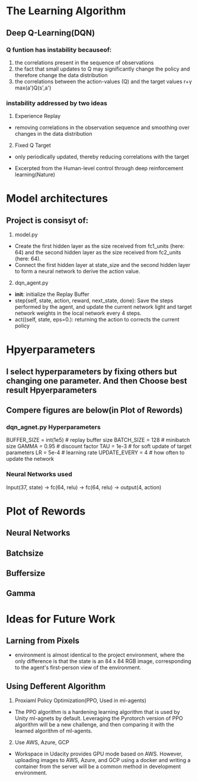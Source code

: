 # The Learning Algorithm
## Deep Q-Learning(DQN)
### Q funtion has instability becauseof:
  1. the correlations present in the sequence of observations
  2. the fact that small updates to Q may significantly change the policy and therefore change the data distribution
  3. the correlations between the action-values (Q) and the target values r+γ max⁡(a')Q(s',a')
### instability addressed by two ideas
  1. Experience Replay
  - removing correlations in the observation sequence and smoothing over changes in the data distribution
  2. Fixed Q Target
  - only periodically updated, thereby reducing correlations with the target
  
  * Excerpted from the Human-level control through deep reinforcement learning(Nature)
  
# Model architectures
## Project is consisyt of:
  1. model.py
  - Create the first hidden layer as the size received from fc1_units (here: 64) and the second hidden layer as the size received from fc2_units (here: 64).
  - Connect the first hidden layer at state_size and the second hidden layer to form a neural network to derive the action value.
  
  2. dqn_agent.py
  - __init__: initialize the Replay Buffer
  - step(self, state, action, reward, next_state, done): Save the steps performed by the agent, and update the current network light and target network weights in the local network every 4 steps.
  - act((self, state, eps=0.): returning the action to corrects the current policy
  
# Hpyerparameters
## I select hyperparameters by fixing others but changing one parameter. And then Choose best result Hpyerparameters
## Compere figures are below(in Plot of Rewords) 
### dqn_agnet.py Hyperparameters
BUFFER_SIZE = int(1e5)  # replay buffer size
BATCH_SIZE = 128        # minibatch size
GAMMA = 0.95            # discount factor
TAU = 1e-3              # for soft update of target parameters
LR = 5e-4               # learning rate 
UPDATE_EVERY = 4        # how often to update the network

### Neural Networks used
Input(37, state) -> fc(64, relu) -> fc(64, relu) -> output(4, action)

# Plot of Rewords
## Neural Networks

## Batchsize

## Buffersize

## Gamma

# Ideas for Future Work
## Larning from Pixels
  - environment is almost identical to the project environment, where the only difference is that the state is an 84 x 84 RGB image, corresponding to the agent's first-person view of the environment.
## Using Defferent Algorithm
  1. Proxiaml Policy Optimization(PPO, Used in ml-agents)
  - The PPO algorithm is a hardening learning algorithm that is used by Unity ml-agnets by default. Leveraging the Pyrotorch version of PPO algorithm will be a new challenge, and then comparing it with the learned algorithm of ml-agents.
  2. Use AWS, Azure, GCP 
  - Workspace in Udacity provides GPU mode based on AWS. However, uploading images to AWS, Azure, and GCP using a docker and writing a container from the server will be a common method in development environment. 
  
